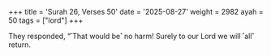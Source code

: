 +++
title = 'Surah 26, Verses 50'
date = '2025-08-27'
weight = 2982
ayah = 50
tags = ["lord"]
+++

They responded, “˹That would be˺ no harm! Surely to our Lord we will ˹all˺ return.